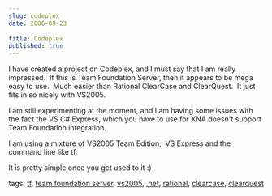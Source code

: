 ```yaml
---
slug: codeplex
date: 2006-09-23
 
title: Codeplex
published: true
---
```

<p>I have created a project on Codeplex, and I must say that I am really impressed.  If this is Team Foundation Server, then it appears to be mega easy to use.  Much easier than Rational ClearCase and ClearQuest.  It just fits in so nicely with VS2005.</p> <p>I am still experimenting at the moment, and I am having some issues with the fact the VS C# Express, which you have to use for XNA doesn't support Team Foundation integration.</p> <p>I am using a mixture of VS2005 Team Edition,  VS Express and the command line like tf.</p> <p>It is pretty simple once you get used to it :)</p> <p>tags: <a href="http://www.kinlan.co.uk/tag/tf" rel="tag">tf</a>, <a href="http://www.kinlan.co.uk/tag/team+foundation+server" rel="tag">team foundation server</a>, <a href="http://www.kinlan.co.uk/tag/vs2005" rel="tag">vs2005</a>, <a href="http://www.kinlan.co.uk/tag/.net" rel="tag">.net</a>, <a href="http://www.kinlan.co.uk/tag/rational" rel="tag">rational</a>, <a href="http://www.kinlan.co.uk/tag/clearcase" rel="tag">clearcase</a>, <a href="http://www.kinlan.co.uk/tag/clearquest" rel="tag">clearquest</a></p>

